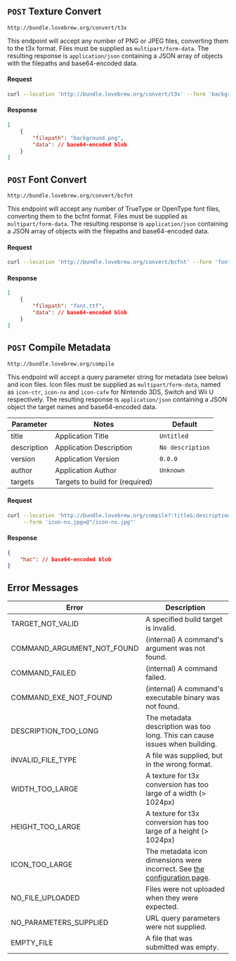## `POST` Texture Convert

```
http://bundle.lovebrew.org/convert/t3x
```

This endpoint will accept any number of PNG or JPEG files, converting them to the t3x format. Files must be supplied as `multipart/form-data`. The resulting response is `application/json` containing a JSON array of objects with the filepaths and base64-encoded data.

<!-- tabs:start -->

#### **Request**

```bash
curl --location 'http://bundle.lovebrew.org/convert/t3x' --form 'background.png=@"/background.png"'
```

#### **Response**

```json
[
    {
        "filepath": "background.png",
        "data": // base64-encoded blob
    }
]
```

<!-- tabs:end -->

## `POST` Font Convert

```
http://bundle.lovebrew.org/convert/bcfnt
```

This endpoint will accept any number of TrueType or OpenType font files, converting them to the bcfnt format. Files must be supplied as `multipart/form-data`. The resulting response is `application/json` containing a JSON array of objects with the filepaths and base64-encoded data.

<!-- tabs:start -->

#### **Request**

```bash
curl --location 'http://bundle.lovebrew.org/convert/bcfnt' --form 'font.ttf=@"/font.ttf"'
```

#### **Response**

```json
[
    {
        "filepath": "font.ttf",
        "data": // base64-encoded blob
    }
]
```

<!-- tabs:end -->

## `POST` Compile Metadata

```
http://bundle.lovebrew.org/compile
```

This endpoint will accept a query parameter string for metadata (see below) and icon files. Icon files must be supplied as `multipart/form-data`, named as `icon-ctr`, `icon-nx` and `icon-cafe` for Nintendo 3DS, Switch and Wii U respectively. The resulting response is `application/json` containing a JSON object the target names and base64-encoded data.

| Parameter   | Notes                           | Default          |
| ----------- | ------------------------------- | ---------------- |
| title       | Application Title               | `Untitled`       |
| description | Application Description         | `No description` |
| version     | Application Version             | `0.0.0`          |
| author      | Application Author              | `Unknown`        |
| targets     | Targets to build for (required) |                  |

<!-- tabs:start -->

#### **Request**

```bash
curl --location 'http://bundle.lovebrew.org/compile?:title&:description&:version&:author&:targets' \
     --form 'icon-nx.jpg=@"/icon-nx.jpg"'
```

#### **Response**

```json
{
    "hac": // base64-encoded blob
}
```

<!-- tabs:end -->

## Error Messages

| Error                      | Description                                                                                                                                    |
| -------------------------- | ---------------------------------------------------------------------------------------------------------------------------------------------- |
| TARGET_NOT_VALID           | A specified build target is invalid.                                                                                                           |
| COMMAND_ARGUMENT_NOT_FOUND | (internal) A command's argument was not found.                                                                                                 |
| COMMAND_FAILED             | (internal) A command failed.                                                                                                                   |
| COMMAND_EXE_NOT_FOUND      | (internal) A command's executable binary was not found.                                                                                        |
| DESCRIPTION_TOO_LONG       | The metadata description was too long. This can cause issues when building.                                                                    |
| INVALID_FILE_TYPE          | A file was supplied, but in the wrong format.                                                                                                  |
| WIDTH_TOO_LARGE            | A texture for t3x conversion has too large of a width (> 1024px)                                                                               |
| HEIGHT_TOO_LARGE           | A texture for t3x conversion has too large of a height (> 1024px)                                                                              |
| ICON_TOO_LARGE             | The metadata icon dimensions were incorrect. See [the configuration page](http://localhost:3000/#/bundler/index?id=custom-metadata-amp-icons). |
| NO_FILE_UPLOADED           | Files were not uploaded when they were expected.                                                                                               |
| NO_PARAMETERS_SUPPLIED     | URL query parameters were not supplied.                                                                                                        |
| EMPTY_FILE                 | A file that was submitted was empty.                                                                                                           |

